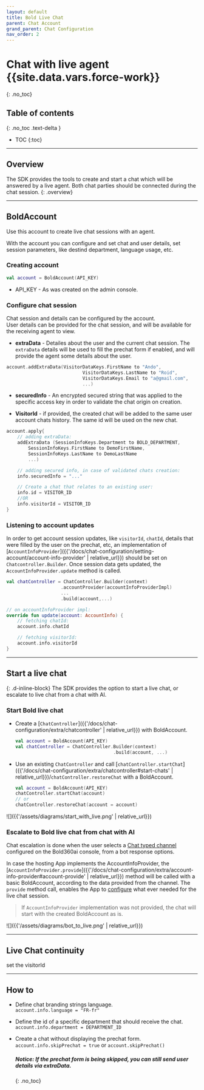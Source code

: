 ```yaml
---
layout: default
title: Bold Live Chat
parent: Chat Account
grand_parent: Chat Configuration
nav_order: 2
---
```


# Chat with live agent {{site.data.vars.force-work}}
{: .no_toc}

## Table of contents
{: .no_toc .text-delta }

- TOC
{:toc}

---

## Overview
The SDK provides the tools to create and start a chat which will be answered by a live agent.
Both chat parties should be connected during the chat session.
{: .overview}

---

## BoldAccount
Use this account to create live chat sessions with an agent.

With the account you can configure and set chat and user details, set session parameters, like destind department, language usage, etc.

### Creating account

```kotlin
val account = BoldAccount(API_KEY)
```  
- API_KEY - As was created on the admin console.

### Configure chat session
Chat session and details can be configured by the account.   
User details can be provided for the chat session, and will be available for the receiving agent to view.     

- **extraData** - Detailes about the user and the current chat session. The `extraData` details will be used to fill the prechat form if enabled, and will provide the agent some details about the user.
```kotlin
account.addExtraData(VisitorDataKeys.FirstName to "Ando",
                            VisitorDataKeys.LastName to "Roid",
                            VisitorDataKeys.Email to "a@gmail.com",
                            ...)
```

- **securedInfo** - An encrypted secured string that was applied to the specific access key in order to validate the chat origin on creation.

- **VisitorId** - if provided, the created chat will be added to the same user account chats history. The same id will be used on the new chat.

```kotlin
account.apply{
    // adding extraData: 
    addExtraData (SessionInfoKeys.Department to BOLD_DEPARTMENT,
        SessionInfoKeys.FirstName to DemoFirstName,
        SessionInfoKeys.LastName to DemoLastName
        ...)             

    // adding secured info, in case of validated chats creation:
    info.securedInfo = "..."  

    // Create a chat that relates to an existing user:
    info.id = VISITOR_ID
    //OR
    info.visitorId = VISITOR_ID  
}
```

### Listening to account updates
In order to get account session updates, like `visitorId`, `chatId`, details that were filled by the user on the prechat, etc, an implementation of [`AccountInfoProvider`]({{'/docs/chat-configuration/setting-account/account-info-provider' | relative_url}}) should be set on `Chatcontroller.Builder`.
Once session data gets updated, the `AccountInfoProvider.update` method is called. 
```kotlin
val chatController = ChatController.Builder(context) 
                    .accountProvider(accountInfoProviderImpl)
                    ...
                    .build(account,...)

// on accountInfoProvider impl:
override fun update(account: AccountInfo) {
    // fetching chatId:
    account.info.chatId

    // fetching visitorId:
    account.info.visitorId 
}
```
---

## Start a live chat
{: .d-inline-block}
The SDK provides the option to start a live chat, or escalate to live chat from a chat with AI.

### Start Bold live chat
- Create a [`ChatController`]({{'/docs/chat-configuration/extra/chatcontroller' | relative_url}}) with BoldAccount.

    ```kotlin
    val account = BoldAccount(API_KEY)
    val chatController = ChatController.Builder(context)                                                     
                                        .build(account, ...)
    ```
    

- Use an existing `ChatController` and call [`chatController.startChat`]({{'/docs/chat-configuration/extra/chatcontroller#start-chats' | relative_url}})/`chatController.restoreChat` with a BoldAccount.
    ```kotlin
    val account = BoldAccount(API_KEY)
    chatController.startChat(account)
    // or
    chatController.restoreChat(account = account)
    ```

![]({{'/assets/diagrams/start_with_live.png' | relative_url}})

### Escalate to Bold live chat from chat with AI
Chat escalation is done when the user selects a [Chat typed channel](https://support.nanorep.com/API-Integrations/Chat-Integration/1009694282/How-to-integrate-LiveChat-Inc-chat.htm) configured on the Bold360ai console, from a bot response options.

In case the hosting App implements the AccountInfoProvider, the [`AccountInfoProvider.provide`]({{'/docs/chat-configuration/extra/account-info-provider#account-provide' | relative_url}}) method will be called with a basic BoldAccount, according to the data provided from the channel. The `provide` method call, enables the App to [configure](#configure-chat-session) what ever needed for the live chat session.   
> If `AccountInfoProvider` implementation was not provided, the chat will start with the created BoldAccount as is.
    
![]({{'/assets/diagrams/bot_to_live.png' | relative_url}})

--- 

## Live Chat continuity
set the visitorId

---

## How to

- Define chat branding strings language.   
`account.info.language = "FR-fr"`

- Define the id of a specific department that should receive the chat.    
`account.info.department = DEPARTMENT_ID`

- Create a chat without displaying the prechat form.
`account.info.skipPrechat = true` or `account.skipPrechat()`   
  ##### _Notice: If the prechat form is being skipped, you can still send user details via extraData._
  {: .no_toc}
